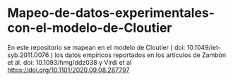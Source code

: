 # Mapeo-de-datos-experimentales-con-el-modelo-de-Cloutier
En este repositorio se mapean en el modelo de Cloutier ( doi: 10.1049/iet-syb.2011.0076 ) los datos empíricos reportados en los artículos de Zambón et al. doi: 10.1093/hmg/ddz038 y Virdi et al https://doi.org/10.1101/2020.09.08.287797 
